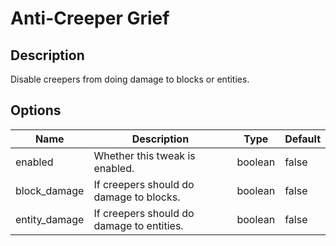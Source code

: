 # Anti-Creeper Grief

## Description

Disable creepers from doing damage to blocks or entities.

## Options

| Name           | Description                               | Type    | Default |
| -------------- | ----------------------------------------- | ------- | ------- |
| enabled        | Whether this tweak is enabled.            | boolean | false   |
| block\_damage  | If creepers should do damage to blocks.   | boolean | false   |
| entity\_damage | If creepers should do damage to entities. | boolean | false   |



